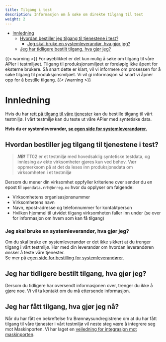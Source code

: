 ```yaml
---
title: Tilgang i test
description: Informasjon om å søke om direkte tilgang til test
weight: 2
---
```

<!-- TOC -->
* [Innledning](#innledning)
  * [Hvordan bestiller jeg tilgang til tjenestene i test?](#hvordan-bestiller-jeg-tilgang-til-tjenestene-i-test)
    * [Jeg skal bruke en systemleverandør, hva gjør jeg?](#jeg-skal-bruke-en-systemleverandør-hva-gjør-jeg)
  * [Jeg har tidligere bestilt tilgang, hva gjør jeg?](#jeg-har-tidligere-bestilt-tilgang-hva-gjør-jeg)
<!-- TOC -->

{{< warning >}}
For øyeblikket er det kun mulig å søke om tilgang til våre APIer i testmiljøet. Tilgang til produksjonsmiljøet er foreløpig ikke åpent for eksterne brukere. Så snart dette er klart, vil vi informere om prosessen for å søke tilgang til produksjonsmiljøet. Vi vil gi informasjon så snart vi åpner opp for å bestille tilgang.
{{< /warning >}}

# Innledning
Hvis du har [rett på tilgang til våre tjenester](../hvem-kan-faa-tilgang) kan du bestille tilgang til vårt testmiljø. I vårt testmiljø kan du teste ut våre APIer med syntetiske data.

**Hvis du er systemleverandør, [se egen side for systemleverandører.](../tilgang-for-systemleverandoerer-i-test)**


## Hvordan bestiller jeg tilgang til tjenestene i test?
> **_NB!_** TT02 er et testmiljø med hovedsaklig syntetiske testdata, og innlesing av ekte virksomheter gjøres kun ved
> behov. Vær oppmerksom på at det da leses inn produksjonsdata om virksomheten i et testmiljø

Dersom du mener din virksomhet oppfyller kriteriene over sender du en epost til `opendata.rrh@brreg.no` hvor du
opplyser om følgende:

* Virksomhetens organisasjonsnummer
* Virksomhetens navn
* Navn, epost-adresse og telefonnummer for kontaktperson
* Hvilken hjemmel til utvidet tilgang virksomheten faller inn under (se over for informasjon om hvem som kan få tilgang)


### Jeg skal bruke en systemleverandør, hva gjør jeg?
Om du skal bruke en systemleverandør er det ikke sikkert at du trenger tilgang i vårt testmiljø. Hør med din leverandør om hvordan leverandøren ønsker å teste våre tjenester.  
Se mer på [egen side for bestilling for systemleverandører](../tilgang-for-systemleverandoerer-i-test).

## Jeg har tidligere bestilt tilgang, hva gjør jeg?
Dersom du tidligere har oversendt informasjonen over, trenger du ikke å gjøre noe. Vi vil ta kontakt om du må ettersende informasjon.

## Jeg har fått tilgang, hva gjør jeg nå?

Når du har fått en bekreftelse fra Brønnøysundregistrene om at du har fått tilgang til våre tjenester i vårt testmiljø vil neste steg
være å integrere seg mot Maskinporten. Vi har laget en [veiledning for
integrasjon mot maskinporten](../../maskinporten).
